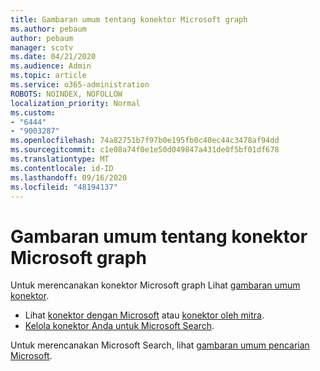 ```yaml
---
title: Gambaran umum tentang konektor Microsoft graph
ms.author: pebaum
author: pebaum
manager: scotv
ms.date: 04/21/2020
ms.audience: Admin
ms.topic: article
ms.service: o365-administration
ROBOTS: NOINDEX, NOFOLLOW
localization_priority: Normal
ms.custom:
- "6444"
- "9003287"
ms.openlocfilehash: 74a82751b7f97b0e195fb0c40ec44c3478af94dd
ms.sourcegitcommit: c1e08a74f0e1e50d049847a431de0f5bf01df678
ms.translationtype: MT
ms.contentlocale: id-ID
ms.lasthandoff: 09/16/2020
ms.locfileid: "48194137"
---
```

# <a name="overview-of-microsoft-graph-connectors"></a>Gambaran umum tentang konektor Microsoft graph

Untuk merencanakan konektor Microsoft graph Lihat  [gambaran umum konektor](https://docs.microsoft.com/microsoftsearch/connectors-overview).

- Lihat [konektor dengan Microsoft](https://docs.microsoft.com/microsoftsearch/connectors-gallery#Microsoft) atau  [konektor oleh mitra](https://docs.microsoft.com/microsoftsearch/connectors-gallery#Partners).
- [Kelola konektor Anda untuk Microsoft Search](https://docs.microsoft.com/microsoftsearch/manage-connector).

Untuk merencanakan Microsoft Search, lihat  [gambaran umum pencarian Microsoft](https://docs.microsoft.com/microsoftsearch/overview-microsoft-search).
